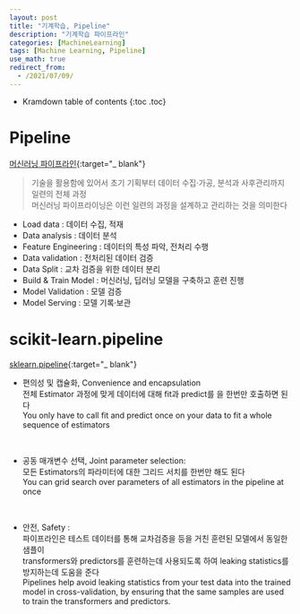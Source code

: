 ```yaml
---
layout: post
title: "기계학습, Pipeline"
description: "기계학습 파이프라인"
categories: [MachineLearning]
tags: [Machine Learning, Pipeline]
use_math: true
redirect_from:
  - /2021/07/09/
---
```


* Kramdown table of contents
{:toc .toc}         


# Pipeline

[머신러닝 파이프라인](http://blog.skby.net/%EB%A8%B8%EC%8B%A0%EB%9F%AC%EB%8B%9D-%ED%8C%8C%EC%9D%B4%ED%94%84%EB%9D%BC%EC%9D%B8-machine-learning-pipeline/){:target="_ blank"}

> 기술을 활용함에 있어서 초기 기획부터 데이터 수집·가공, 분석과 사후관리까지 일련의 전체 과정        
> 머신러닝 파이프라이닝은 이런 일련의 과정을 설계하고 관리하는 것을 의미한다
 
- Load data : 데이터 수집, 적재          
- Data analysis : 데이터 분석            
- Feature Engineering : 데이터의 특성 파악, 전처리 수행          
- Data validation : 전처리된 데이터 검증          
- Data Split : 교차 검증을 위한 데이터 분리         
- Build & Train Model : 머신러닝, 딥러닝 모델을 구축하고 훈련 진행          
- Model Validation : 모델 검증       
- Model Serving : 모델 기록·보관        


# scikit-learn.pipeline

[sklearn.pipeline](https://scikit-learn.org/stable/modules/compose.html#pipeline){:target="_ blank"}

- 편의성 및 캡슐화, Convenience and encapsulation    
전체 Estimator 과정에 맞게 데이터에 대해 fit과 predict를 을 한번만 호출하면 된다         
You only have to call fit and predict once on your data to fit a whole sequence of estimators        
<br/>

- 공동 매개변수 선택, Joint parameter selection:         
모든 Estimators의 파라미터에 대한 그리드 서치를 한번만 해도 된다            
You can grid search over parameters of all estimators in the pipeline at once         
<br/>

- 안전, Safety :      
파이프라인은 테스트 데이터를 통해 교차검증을 등을 거친 훈련된 모델에서 동일한 샘플이     
transformers와 predictors를 훈련하는데 사용되도록 하여 leaking statistics를 방지하는데 도움을 준다      
Pipelines help avoid leaking statistics from your test data into the trained model in cross-validation, 
by ensuring that the same samples are used to train the transformers and predictors.
